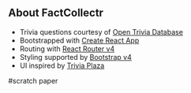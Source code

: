 ## About FactCollectr

- Trivia questions courtesy of [Open Trivia Database](https://opentdb.com)
- Bootstrapped with [Create React App](https://github.com/facebook/create-react-app)
- Routing with [React Router v4](https://reacttraining.com/react-router/)
- Styling supported by [Bootstrap v4](https://getbootstrap.com)
- UI inspired by [Trivia Plaza](https://www.triviaplaza.com/)



#scratch paper

<script src="https://www.gstatic.com/firebasejs/5.5.7/firebase.js"></script>
<script>
  // Initialize Firebase
  var config = {
    apiKey: "AIzaSyBnbP3WZssMHCMkDVz6_RV904XF3UGrwes",
    authDomain: "factcollectr-8c6bd.firebaseapp.com",
    databaseURL: "https://factcollectr-8c6bd.firebaseio.com",
    projectId: "factcollectr-8c6bd",
    storageBucket: "factcollectr-8c6bd.appspot.com",
    messagingSenderId: "743597436785"
  };
  firebase.initializeApp(config);
</script>
